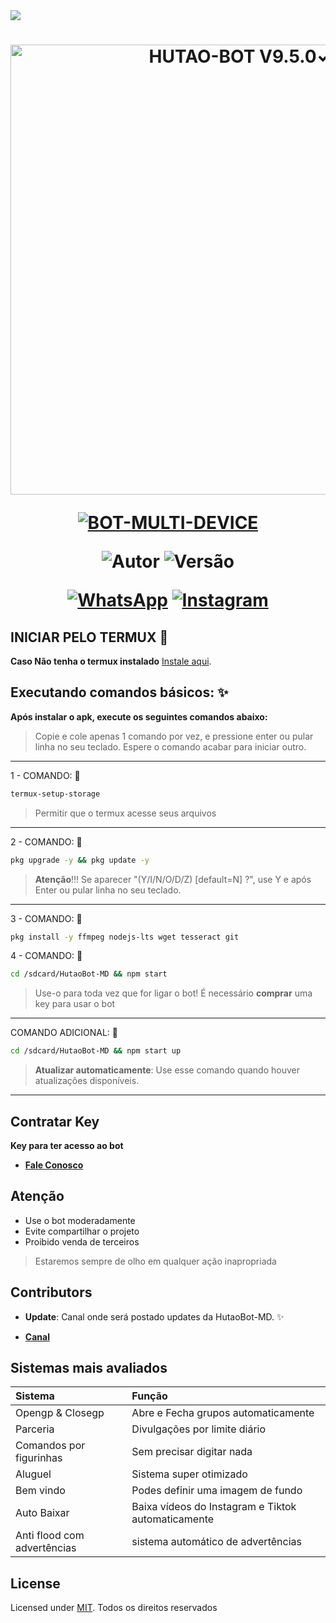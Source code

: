 <img src="https://readme-typing-svg.herokuapp.com/?font=mono&size=30&duration=2500&color=C60404&center=falso&vCenter=falso&lines=𝑯𝒖𝒕𝒂𝒐𝑩𝒐𝒕-𝑴𝑫+✿+V9.5.0✓;𝐁𝐎𝐓+𝐌𝐔𝐋𝐓𝐈+𝐃𝐄𝐕𝐈𝐂𝐄;✰✰✰✰✰">

<h1 align="center">
<p>
<img src= "https://i.postimg.cc/KzTGt74S/IMG-20250725-WA0312.jpg" alt="HUTAO-BOT V9.5.0✓" width="720">
</p>

<p align="center">
<a href="#"><img title="BOT-MULTI-DEVICE" src="https://img.shields.io/badge/BOT•MULTI•DEVICE-blue?&style=for-the-badge"></a>
</p>

<p align="center">
<img title="Autor" src="https://img.shields.io/badge/Autor-LmOnly-orange.svg?style=for-the-badge&logo=github"></a>
<img title="Versão" src="https://img.shields.io/badge/Versão-9.5.0-orange.svg?style=for-the-badge&logo=github"></a>
</p>

<div align="center">
  
[![WhatsApp](https://img.shields.io/badge/Suporte-25D366?style=for-the-badge&logo=whatsapp&logoColor=white)](https://wa.me/559181377883?text=olá%20suporte%20da%20HutaoBot-MD)
[![Instagram](https://img.shields.io/badge/Instagram-E4405F?style=for-the-badge&logo=instagram&logoColor=white)](https://instagram.com/lm_only_)
</div>

## INICIAR PELO TERMUX 🌷

**Caso Não tenha o termux instalado**
[Instale aqui](https://www.mediafire.com/file/0npdmv51pnttps0/com.termux_0.119.1-119_minAPI21(arm64-v8a,armeabi-v7a,x86,x86_64)(nodpi)_apkmirror.com.apk/file).

## Executando comandos básicos: ✨

**Após instalar o apk, execute os seguintes comandos abaixo:**

> Copie e cole apenas 1 comando por vez, e pressione enter ou pular linha no seu teclado.
> Espere o comando acabar para iniciar outro.
------------------
1 - COMANDO: 🌸
````bash
termux-setup-storage
````
> Permitir que o termux acesse seus arquivos
------------------
2 - COMANDO: 🌸
````bash
pkg upgrade -y && pkg update -y
````
> **Atenção**!!!
> Se aparecer "(Y/I/N/O/D/Z) [default=N] ?", use Y e após Enter ou pular linha no seu teclado.
------------------
3 - COMANDO: 🌸
````bash
pkg install -y ffmpeg nodejs-lts wget tesseract git
````
4 - COMANDO: 🌸
````bash
cd /sdcard/HutaoBot-MD && npm start
````
> Use-o para toda vez que for ligar o bot!
> É necessário **comprar** uma key para usar o bot
------------------
COMANDO ADICIONAL: 🌸
````bash
cd /sdcard/HutaoBot-MD && npm start up
````
> **Atualizar automaticamente**:
> Use esse comando quando houver atualizações disponíveis.
------------------


## Contratar Key

**Key para ter acesso ao bot**

* [__Fale Conosco__](https://wa.me/559181377883?text=olá%20suporte%20da%20HutaoBot-MD)

## Atenção 

- Use o bot moderadamente
- Evite compartilhar o projeto 
- Proibido venda de terceiros
> Estaremos sempre de olho em qualquer ação inapropriada

## Contributors

- **Update**: Canal onde será postado updates da HutaoBot-MD. ✨

* [__Canal__](https://whatsapp.com/channel/0029VbBDYlKDuMRm551Z5e0s)

## Sistemas mais avaliados 

| Sistema          | Função
| :----------------- | :------------------------- | 
| Opengp & Closegp            | Abre e Fecha grupos automaticamente
| Parceria               | Divulgações por limite diário
| Comandos por figurinhas           | Sem precisar digitar nada
| Aluguel          | Sistema super otimizado
| Bem vindo           | Podes definir uma imagem de fundo
| Auto Baixar           | Baixa vídeos do Instagram e Tiktok automaticamente
| Anti flood com advertências          | sistema automático de advertências

## License

Licensed under [MIT](./LICENSE).
Todos os direitos reservados
